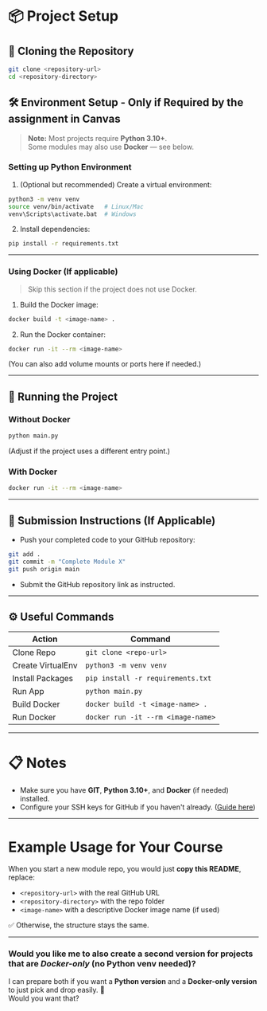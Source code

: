 # 📦 Project Setup

## 🧩 Cloning the Repository

```bash
git clone <repository-url>
cd <repository-directory>
```

## 🛠️ Environment Setup - Only if Required by the assignment in Canvas

> **Note:** Most projects require **Python 3.10+**.  
> Some modules may also use **Docker** — see below.

### Setting up Python Environment

1. (Optional but recommended) Create a virtual environment:

```bash
python3 -m venv venv
source venv/bin/activate   # Linux/Mac
venv\Scripts\activate.bat  # Windows
```

2. Install dependencies:

```bash
pip install -r requirements.txt
```

---

### Using Docker (If applicable)

> Skip this section if the project does not use Docker.

1. Build the Docker image:

```bash
docker build -t <image-name> .
```

2. Run the Docker container:

```bash
docker run -it --rm <image-name>
```

(You can also add volume mounts or ports here if needed.)

---

## 🚀 Running the Project

### Without Docker

```bash
python main.py
```

(Adjust if the project uses a different entry point.)

### With Docker

```bash
docker run -it --rm <image-name>
```

---

## 📝 Submission Instructions (If Applicable)

- Push your completed code to your GitHub repository:

```bash
git add .
git commit -m "Complete Module X"
git push origin main
```

- Submit the GitHub repository link as instructed.

---

## ⚙️ Useful Commands

| Action            | Command                             |
| ----------------- | ----------------------------------- |
| Clone Repo        | `git clone <repo-url>`              |
| Create VirtualEnv | `python3 -m venv venv`              |
| Install Packages  | `pip install -r requirements.txt`  |
| Run App           | `python main.py`                   |
| Build Docker      | `docker build -t <image-name> .`   |
| Run Docker        | `docker run -it --rm <image-name>`  |

---

# 📋 Notes
- Make sure you have **GIT**, **Python 3.10+**, and **Docker** (if needed) installed.
- Configure your SSH keys for GitHub if you haven't already. ([Guide here](https://docs.github.com/en/authentication/connecting-to-github-with-ssh))

---

# Example Usage for Your Course

When you start a new module repo, you would just **copy this README**, replace:  
- `<repository-url>` with the real GitHub URL  
- `<repository-directory>` with the repo folder  
- `<image-name>` with a descriptive Docker image name (if used)  

✅ Otherwise, the structure stays the same.

---

### **Would you like me to also create a second version for projects that are _Docker-only_ (no Python venv needed)?**  
I can prepare both if you want a **Python version** and a **Docker-only version** to just pick and drop easily. 🚀  
Would you want that?
